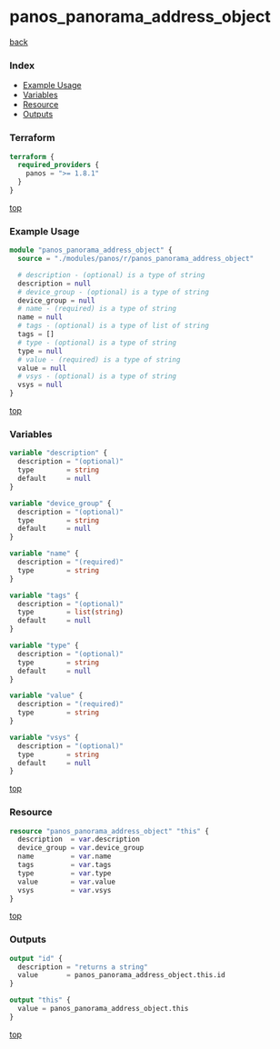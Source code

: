 # panos_panorama_address_object

[back](../panos.md)

### Index

- [Example Usage](#example-usage)
- [Variables](#variables)
- [Resource](#resource)
- [Outputs](#outputs)

### Terraform

```terraform
terraform {
  required_providers {
    panos = ">= 1.8.1"
  }
}
```

[top](#index)

### Example Usage

```terraform
module "panos_panorama_address_object" {
  source = "./modules/panos/r/panos_panorama_address_object"

  # description - (optional) is a type of string
  description = null
  # device_group - (optional) is a type of string
  device_group = null
  # name - (required) is a type of string
  name = null
  # tags - (optional) is a type of list of string
  tags = []
  # type - (optional) is a type of string
  type = null
  # value - (required) is a type of string
  value = null
  # vsys - (optional) is a type of string
  vsys = null
}
```

[top](#index)

### Variables

```terraform
variable "description" {
  description = "(optional)"
  type        = string
  default     = null
}

variable "device_group" {
  description = "(optional)"
  type        = string
  default     = null
}

variable "name" {
  description = "(required)"
  type        = string
}

variable "tags" {
  description = "(optional)"
  type        = list(string)
  default     = null
}

variable "type" {
  description = "(optional)"
  type        = string
  default     = null
}

variable "value" {
  description = "(required)"
  type        = string
}

variable "vsys" {
  description = "(optional)"
  type        = string
  default     = null
}
```

[top](#index)

### Resource

```terraform
resource "panos_panorama_address_object" "this" {
  description  = var.description
  device_group = var.device_group
  name         = var.name
  tags         = var.tags
  type         = var.type
  value        = var.value
  vsys         = var.vsys
}
```

[top](#index)

### Outputs

```terraform
output "id" {
  description = "returns a string"
  value       = panos_panorama_address_object.this.id
}

output "this" {
  value = panos_panorama_address_object.this
}
```

[top](#index)